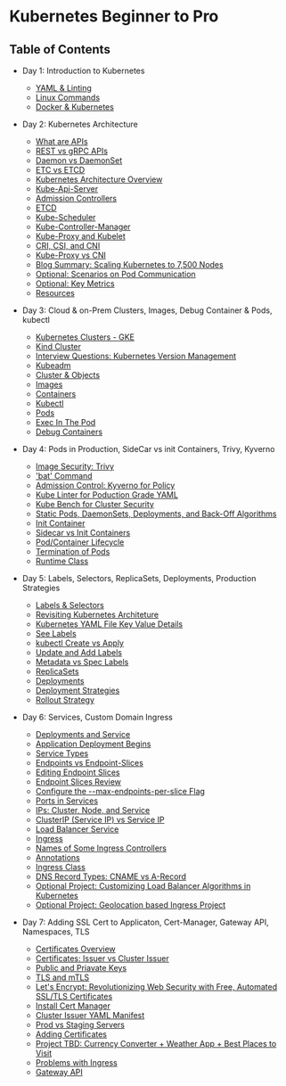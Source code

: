 # Kubernetes Beginner to Pro

## Table of Contents

- Day 1: Introduction to Kubernetes
  - [YAML & Linting](docs/day1/yaml_and_linting.md)
  - [Linux Commands](docs/day1/linux_commands.md)
  - [Docker & Kubernetes](docs/day1/docker_and_kubernetes.md)


- Day 2: Kubernetes Architecture
  - [What are APIs](docs/day2/api.md)
  - [REST vs gRPC APIs](docs/day2/rest-grpc-api.md)
  - [Daemon vs DaemonSet](docs/day2/daemon-vs-daemonset.md)
  - [ETC vs ETCD](docs/day2/etc-vs-etcd.md)
  - [Kubernetes Architecture Overview](docs/day2/kubernetes-architecture-overview.md)
  - [Kube-Api-Server](docs/day2/kube-api-server.md)
  - [Admission Controllers](docs/day2/admission-controllers.md)
  - [ETCD](docs/day2/etcd.md)
  - [Kube-Scheduler](docs/day2/kube-scheduler.md)
  - [Kube-Controller-Manager](docs/day2/kube-controller-manager.md)
  - [Kube-Proxy and Kubelet](docs/day2/kube-proxy-and-kubelet.md)
  - [CRI, CSI, and CNI](docs/day2/cri-csi-cni.md)
  - [Kube-Proxy vs CNI](docs/day2/kube-proxy-vs-cni.md)
  - [Blog Summary: Scaling Kubernetes to 7,500 Nodes](docs/day2/scaling-kubernetes-to-7500-nodes-summary.md)
  - [Optional: Scenarios on Pod Communication](docs/day2/scenarios-on-pod-communication.md)
  - [Optional: Key Metrics](docs/day2/key-metrics.md)
  - [Resources](docs/day2/resources.md)

- Day 3: Cloud & on-Prem Clusters, Images, Debug Container & Pods, kubectl
  - [Kubernetes Clusters - GKE](docs/day3/kubernetes-clusters.md)
  - [Kind Cluster](docs/day3/kind-cluster.md)
  - [Interview Questions: Kubernetes Version Management](docs/day3/interview-questions.md)
  - [Kubeadm](docs/day3/kubeadm.md)
  - [Cluster & Objects](docs/day3/cluster-and-objects.md)
  - [Images](docs/day3/docker-containers.md)
  - [Containers](docs/day3/understanding-containers.md)
  - [Kubectl](docs/day3/kubectl.md)
  - [Pods](docs/day3/pods.md)
  - [Exec In The Pod](docs/day3/exec-in-the-pod.md)
  - [Debug Containers](docs/day3/debug-containers.md)

- Day 4: Pods in Production, SideCar vs init Containers, Trivy, Kyverno
  - [Image Security: Trivy](docs/day4/image-security.md)
  - ['bat' Command](docs/day4/bat-command.md)
  - [Admission Control: Kyverno for Policy](docs/day4/kyverno.md)
  - [Kube Linter for Poduction Grade YAML](docs/day4/kube-linter.md)
  - [Kube Bench for Cluster Security](docs/day4/kube-bench.md)
  - [Static Pods, DaemonSets, Deployments, and Back-Off Algorithms](docs/day4/static-pods.md)
  - [Init Container](docs/day4/init-container.md)
  - [Sidecar vs Init Containers](docs/day4/sidecar-vs-init-containers.md)
  - [Pod/Container Lifecycle](docs/day4/container-cycle.md)
  - [Termination of Pods](docs/day4/termination-of-pods.md)
  - [Runtime Class](docs/day4/runtime-class.md)
    
- Day 5:  Labels, Selectors, ReplicaSets, Deployments, Production Strategies
  - [Labels & Selectors](docs/day5/labels-selectors.md)
  - [Revisiting Kubernetes Architeture](docs/day5/revisiting-kubernetes-architecture.md)
  - [Kubernetes YAML File Key Value Details](docs/day5/pod-yaml-file.md)
  - [See Labels](docs/day5/see-labels.md)
  - [kubectl Create vs Apply](docs/day5/kubectl-create-vs-apply.md)
  - [Update and Add Labels](docs/day5/update-and-add-labels.md)
  - [Metadata vs Spec Labels](docs/day5/metadata-vs-spec-labels.md)
  - [ReplicaSets](docs/day5/replicasets.md)
  - [Deployments](docs/day5/deployments.md)
  - [Deployment Strategies](docs/day5/deployment-strategy.md)
  - [Rollout Strategy](docs/day5/rollout-strategy.md)
 
- Day 6:  Services, Custom Domain Ingress
  - [Deployments and Service](docs/day6/problems-with-deployment.md)
  - [Application Deployment Begins](docs/day6/application-deployment-begins.md)
  - [Service Types](docs/day6/service-types.md)
  - [Endpoints vs Endpoint-Slices](docs/day6/endpoints-and-endpoint-slices.md)
  - [Editing Endpoint Slices](docs/day6/editing-endpoint-slices.md)
  - [Endpoint Slices Review](docs/day6/endpoint-slices-review.md)
  - [Configure the --max-endpoints-per-slice Flag](docs/day6/configure-the-max-endpoints-per-slice-flag.md)
  - [Ports in Services](docs/day6/ports-in-services.md)
  - [IPs: Cluster, Node, and Service](docs/day6/kubernetes-ips.md)
  - [ClusterIP (Service IP) vs Service IP](docs/day6/clusterip-vs-service-ip.md)
  - [Load Balancer Service](docs/day6/load-balancer-service.md)
  - [Ingress](docs/day6/ingress-and-ingress-controller.md)
  - [Names of Some Ingress Controllers](docs/day6/names-of-some-ingress-controllers.md)
  - [Annotations](docs/day6/annotations.md)
  - [Ingress Class](docs/day6/use-of-ingress-class.md)
  - [DNS Record Types: CNAME vs A-Record](docs/day6/cname-vs-a-record.md)
  - [Optional Project: Customizing Load Balancer Algorithms in Kubernetes](docs/day6/customizing-load-balancer-algorithms.md)
  - [Optional Project: Geolocation based Ingress Project](docs/day6/geolocation-ingress-step-by-step-guide.md)
  
- Day 7:  Adding SSL Cert to Applicaton, Cert-Manager, Gateway API, Namespaces, TLS
  - [Certificates Overview](docs/day7/certificates.md)
  - [Certificates: Issuer vs Cluster Issuer](docs/day7/certificates-issuer-vs-cluster-issuer.md)
  - [Public and Priavate Keys](docs/day7/public-and-private-keys.md)
  - [TLS and mTLS](docs/day7/tls-and-mtls.md)
  - [Let's Encrypt: Revolutionizing Web Security with Free, Automated SSL/TLS Certificates](docs/day7/lets-encrypt.md)
  - [Install Cert Manager](docs/day7/install-cert-manager.md)
  - [Cluster Issuer YAML Manifest](docs/day7/cluster-issuer-yaml-manifest.md)
  - [Prod vs Staging Servers](docs/day7/prod-vs-staging-server.md)
  - [Adding Certificates](docs/day7/adding-certificates.md)
  - [Project TBD: Currency Converter + Weather App + Best Places to Visit](docs/day7/weather-app.md)
  - [Problems with Ingress](docs/day7/problems-with-ingress.md)
  - [Gateway API](docs/day7/gateway-api.md)



<!DOCTYPE html>
<html lang="en">
<head>
    <meta charset="UTF-8">
    <meta name="viewport" content="width=device-width, initial-scale=1.0">
    <title>Kubernetes Beginner to Pro - Table of Contents</title>
    <style>
        .toggle-content {
            display: none;
            margin-left: 20px;
        }

        .toggle-header {
            cursor: pointer;
            font-weight: bold;
        }
    </style>
</head>
<body>
    <h1>Kubernetes Beginner to Pro - Table of Contents</h1>

    <div>
        <div class="toggle-header" onclick="toggleSection('day1-content')">Day 1: Introduction to Kubernetes</div>
        <div id="day1-content" class="toggle-content">
            <ul>
                <li><a href="docs/day1/yaml_and_linting.md">YAML & Linting</a></li>
                <li><a href="docs/day1/linux_commands.md">Linux Commands</a></li>
                <li><a href="docs/day1/docker_and_kubernetes.md">Docker & Kubernetes</a></li>
            </ul>
        </div>
    </div>

    <div>
        <div class="toggle-header" onclick="toggleSection('day2-content')">Day 2: Kubernetes Architecture</div>
        <div id="day2-content" class="toggle-content">
            <ul>
                <li><a href="docs/day2/api.md">What are APIs</a></li>
                <li><a href="docs/day2/rest-grpc-api.md">REST vs gRPC APIs</a></li>
                <li><a href="docs/day2/daemon-vs-daemonset.md">Daemon vs DaemonSet</a></li>
                <!-- Add other links here -->
            </ul>
        </div>
    </div>

    <div>
        <div class="toggle-header" onclick="toggleSection('day3-content')">Day 3: Cloud & on-Prem Clusters, Images, Debug Container & Pods, kubectl</div>
        <div id="day3-content" class="toggle-content">
            <ul>
                <li><a href="docs/day3/kubernetes-clusters.md">Kubernetes Clusters - GKE</a></li>
                <li><a href="docs/day3/kind-cluster.md">Kind Cluster</a></li>
                <li><a href="docs/day3/interview-questions.md">Interview Questions: Kubernetes Version Management</a></li>
                <!-- Add other links here -->
            </ul>
        </div>
    </div>

    <!-- Continue adding sections for Day 4, Day 5, etc. -->

    <script>
        function toggleSection(sectionId) {
            var content = document.getElementById(sectionId);
            if (content.style.display === "none" || content.style.display === "") {
                content.style.display = "block";
            } else {
                content.style.display = "none";
            }
        }
    </script>
</body>
</html>














